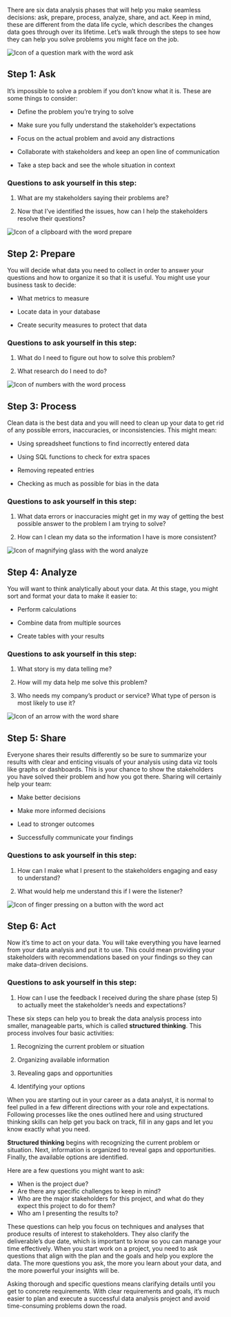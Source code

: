 
There are six data analysis phases that will help you make seamless decisions: ask, prepare, process, analyze, share, and act. Keep in mind, these are different from the data life cycle, which describes the changes data goes through over its lifetime. Let’s walk through the steps to see how they can help you solve problems you might face on the job.

![Icon of a question mark with the word ask](https://d3c33hcgiwev3.cloudfront.net/imageAssetProxy.v1/kmiCz2A1Q7Oogs9gNbOzPQ_9d80cefae4cc434eaecaa1ad5c5025f8_DA_C1M1L2R1_A-1-.png?expiry=1628035200000&hmac=pEZ1juNwHZ_P2m-av3_EIhM4CZLMNYLxNWXSwisPjOo)

## Step 1: Ask

It’s impossible to solve a problem if you don’t know what it is. These are some things to consider:

-   Define the problem you’re trying to solve
    
-   Make sure you fully understand the stakeholder’s expectations
    
-   Focus on the actual problem and avoid any distractions
    
-   Collaborate with stakeholders and keep an open line of communication
    
-   Take a step back and see the whole situation in context
    

### Questions to ask yourself in this step:

1.  What are my stakeholders saying their problems are?
    
2.  Now that I’ve identified the issues, how can I help the stakeholders resolve their questions?
    

![Icon of a clipboard with the word prepare](https://d3c33hcgiwev3.cloudfront.net/imageAssetProxy.v1/3CybSa2UQhqsm0mtlBIaIw_ff8cf6066c4a410196171e7b36d703c4_DA_C1M1L2R1_B.png?expiry=1628035200000&hmac=0Kg7efICvuaXMneO5XIB6hl_Im59Tc7DY38S9Joizis)

## Step 2: Prepare 

You will decide what data you need to collect in order to answer your questions and how to organize it so that it is useful. You might use your business task to decide: 

-   What metrics to measure
    
-   Locate data in your database
    
-   Create security measures to protect that data
    

### Questions to ask yourself in this step: 

1.  What do I need to figure out how to solve this problem?
    
2.  What research do I need to do?
    

![Icon of numbers with the word process](https://d3c33hcgiwev3.cloudfront.net/imageAssetProxy.v1/lDcry8F7S323K8vBe7t9bg_66089daf263e4264b0a2178dba173448_DA_C1M1L2R1_C.png?expiry=1628035200000&hmac=rGtpzirG2O-mVVfFhAXaZCEVJ6UiGCcNc5zfBfJpOFs)

## Step 3: Process

Clean data is the best data and you will need to clean up your data to get rid of any possible errors, inaccuracies, or inconsistencies. This might mean:

-   Using spreadsheet functions to find incorrectly entered data
    
-   Using SQL functions to check for extra spaces
    
-   Removing repeated entries
    
-   Checking as much as possible for bias in the data
    

### Questions to ask yourself in this step: 

1.  What data errors or inaccuracies might get in my way of getting the best possible answer to the problem I am trying to solve?
    
2.  How can I clean my data so the information I have is more consistent?
    

![Icon of magnifying glass with the word analyze](https://d3c33hcgiwev3.cloudfront.net/imageAssetProxy.v1/sYq9TbgfTv2KvU24Hw79gg_da4f5051005e42779f15a718c3fbbedd_DA_C1M1L2R1_D.png?expiry=1628035200000&hmac=oT4GyIOm39qptjSa1YPt1fjtJzxxRkOuPr2gKEiAUAs)

## Step 4: Analyze 

You will want to think analytically about your data. At this stage, you might sort and format your data to make it easier to: 

-   Perform calculations
    
-   Combine data from multiple sources
    
-   Create tables with your results
    

### Questions to ask yourself in this step:

1.  What story is my data telling me?
    
2.  How will my data help me solve this problem?
    
3.  Who needs my company’s product or service? What type of person is most likely to use it?
    

![Icon of an arrow with the word share](https://d3c33hcgiwev3.cloudfront.net/imageAssetProxy.v1/ioCuqp2VT6OArqqdlU-jdQ_30fd6216552a49ef85ffd629ae596f4c_DA_C1M1L2R1_E.png?expiry=1628035200000&hmac=uZ3bBtC5xhbADYytVvma5OR9HGFocx2U7UZWH3HH-QY)

## Step 5: Share

Everyone shares their results differently so be sure to summarize your results with clear and enticing visuals of your analysis using data viz tools like graphs or dashboards. This is your chance to show the stakeholders you have solved their problem and how you got there. Sharing will certainly help your team: 

-   Make better decisions
    
-   Make more informed decisions
    
-   Lead to stronger outcomes
    
-   Successfully communicate your findings
    

### Questions to ask yourself in this step:

1.  How can I make what I present to the stakeholders engaging and easy to understand?
    
2.  What would help me understand this if I were the listener?
    

![Icon of finger pressing on a button with the word act](https://d3c33hcgiwev3.cloudfront.net/imageAssetProxy.v1/rWF6jetqTPiheo3rapz48w_cd4afb997b9d449a89223dab279f8f09_DA_C1M1L2R1_F.png?expiry=1628035200000&hmac=JkSgbLq9O0vLVD6hyQD8zD-sbEkTHvk8ERemUBhvdrE)

## Step 6: Act

Now it’s time to act on your data. You will take everything you have learned from your data analysis and put it to use. This could mean providing your stakeholders with recommendations based on your findings so they can make data-driven decisions.

### Questions to ask yourself in this step:

1.  How can I use the feedback I received during the share phase (step 5) to actually meet the stakeholder’s needs and expectations?
    

These six steps can help you to break the data analysis process into smaller, manageable parts, which is called **structured thinking**. This process involves four basic activities:

1.  Recognizing the current problem or situation
    
2.  Organizing available information 
    
3.  Revealing gaps and opportunities
    
4.  Identifying your options
    

When you are starting out in your career as a data analyst, it is normal to feel pulled in a few different directions with your role and expectations. Following processes like the ones outlined here and using structured thinking skills can help get you back on track, fill in any gaps and let you know exactly what you need.

**Structured thinking** begins with recognizing the current problem or situation. Next, information is organized to reveal gaps and opportunities. Finally, the available options are identified. 

Here are a few questions you might want to ask:

-   When is the project due?
-   Are there any specific challenges to keep in mind? 
-   Who are the major stakeholders for this project, and what do they expect this project to do for them?
-   Who am I presenting the results to?

These questions can help you focus on techniques and analyses that produce results of interest to stakeholders. They also clarify the deliverable’s due date, which is important to know so you can manage your time effectively. When you start work on a project, you need to ask questions that align with the plan and the goals and help you explore the data. The more questions you ask, the more you learn about your data, and the more powerful your insights will be.

Asking thorough and specific questions means clarifying details until you get to concrete requirements. With clear requirements and goals, it’s much easier to plan and execute a successful data analysis project and avoid time-consuming problems down the road.